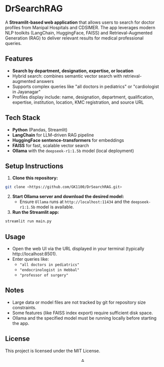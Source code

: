 # DrSearchRAG

A **Streamlit-based web application** that allows users to search for doctor profiles from Manipal Hospitals and CDSIMER. The app leverages modern NLP toolkits (LangChain, HuggingFace, FAISS) and Retrieval-Augmented Generation (RAG) to deliver relevant results for medical professional queries.

## Features

- **Search by department, designation, expertise, or location**
- Hybrid search: combines semantic vector search with retrieval-augmented answers
- Supports complex queries like "all doctors in pediatrics" or "cardiologist in Jayanagar"
- Profiles display include: name, designation, department, qualification, expertise, institution, location, KMC registration, and source URL


## Tech Stack

- **Python** (Pandas, Streamlit)
- **LangChain** for LLM-driven RAG pipeline
- **HuggingFace sentence-transformers** for embeddings
- **FAISS** for fast, scalable vector search
- **Ollama** with the `deepseek-r1:1.5b` model (local deployment)


## Setup Instructions

1. **Clone this repository:**

```bash
git clone <https://github.com/GK1100/DrSearchRAG.git>
```

2. **Start Ollama server and download the desired model:**
    - Ensure `Ollama` runs at `http://localhost:11434` and the `deepseek-r1:1.5b` model is available.
5. **Run the Streamlit app:**

```bash
streamlit run main.py
```


## Usage

- Open the web UI via the URL displayed in your terminal (typically http://localhost:8501).
- Enter queries like:
    - `"all doctors in pediatrics"`
    - `"endocrinologist in Hebbal"`
    - `"professor of surgery"`

## Notes

- Large data or model files are not tracked by git for repository size constraints.
- Some features (like FAISS index export) require sufficient disk space.
- Ollama and the specified model must be running locally before starting the app.


## License

This project is licensed under the MIT License.

<div style="text-align: center">⁂</div>

[^1]: main.py


